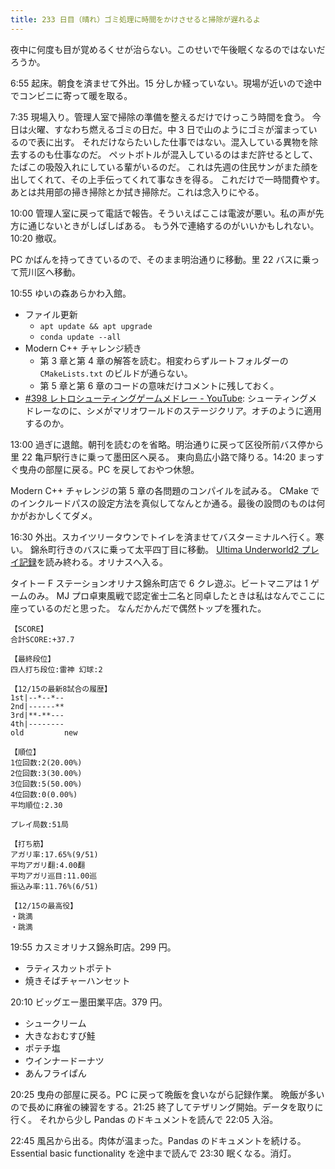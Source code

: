 ```yaml
---
title: 233 日目（晴れ）ゴミ処理に時間をかけさせると掃除が遅れるよ
---
```


夜中に何度も目が覚めるくせが治らない。このせいで午後眠くなるのではないだろうか。

6:55 起床。朝食を済ませて外出。15 分しか経っていない。現場が近いので途中でコンビニに寄って暖を取る。

7:35 現場入り。管理人室で掃除の準備を整えるだけでけっこう時間を食う。
今日は火曜、すなわち燃えるゴミの日だ。中 3 日で山のようにゴミが溜まっているので表に出す。
それだけならたいした仕事ではない。混入している異物を除去するのも仕事なのだ。
ペットボトルが混入しているのはまだ許せるとして、たばこの吸殻入れにしている輩がいるのだ。
これは先週の住民サンがまた顔を出してくれて、その上手伝ってくれて事なきを得る。
これだけで一時間費やす。あとは共用部の掃き掃除とか拭き掃除だ。これは念入りにやる。

10:00 管理人室に戻って電話で報告。そういえばここは電波が悪い。私の声が先方に通じないときがしばしばある。
もう外で連絡するのがいいかもしれない。10:20 撤収。

PC かばんを持ってきているので、そのまま明治通りに移動。里 22 バスに乗って荒川区へ移動。

10:55 ゆいの森あらかわ入館。

* ファイル更新
  * `apt update && apt upgrade`
  * `conda update --all`
* Modern C++ チャレンジ続き
  * 第 3 章と第 4 章の解答を読む。相変わらずルートフォルダーの `CMakeLists.txt` のビルドが通らない。
  * 第 5 章と第 6 章のコードの意味だけコメントに残しておく。
* [&#x23;398 レトロシューティングゲームメドレー - YouTube](https://www.youtube.com/watch?v=H_d2l2SBZVE):
  シューティングメドレーなのに、シメがマリオワールドのステージクリア。オチのように適用するのか。

13:00 過ぎに退館。朝刊を読むのを省略。明治通りに戻って区役所前バス停から里 22 亀戸駅行きに乗って墨田区へ戻る。
東向島広小路で降りる。14:20 まっすぐ曳舟の部屋に戻る。PC を戻しておやつ休憩。

Modern C++ チャレンジの第 5 章の各問題のコンパイルを試みる。
CMake でのインクルードパスの設定方法を真似してなんとか通る。最後の設問のものは何かがおかしくてダメ。

16:30 外出。スカイツリータウンでトイレを済ませてバスターミナルへ行く。寒い。
錦糸町行きのバスに乗って太平四丁目に移動。
[Ultima Underworld2 プレイ記録][metal]を読み終わる。オリナスへ入る。

タイトー F ステーションオリナス錦糸町店で 6 クレ遊ぶ。ビートマニアは 1 ゲームのみ。
MJ プロ卓東風戦で認定雀士二名と同卓したときは私はなんでここに座っているのだと思った。
なんだかんだで偶然トップを獲れた。

```text
【SCORE】
合計SCORE:+37.7

【最終段位】
四人打ち段位:雷神 幻球:2

【12/15の最新8試合の履歴】
1st|--*--*--
2nd|------**
3rd|**-**---
4th|--------
old         new

【順位】
1位回数:2(20.00%)
2位回数:3(30.00%)
3位回数:5(50.00%)
4位回数:0(0.00%)
平均順位:2.30

プレイ局数:51局

【打ち筋】
アガリ率:17.65%(9/51)
平均アガリ翻:4.00翻
平均アガリ巡目:11.00巡
振込み率:11.76%(6/51)

【12/15の最高役】
・跳満
・跳満
```

19:55 カスミオリナス錦糸町店。299 円。

* ラティスカットポテト
* 焼きそばチャーハンセット

20:10 ビッグエー墨田業平店。379 円。

* シュークリーム
* 大きなおむすび鮭
* ポテチ塩
* ウインナードーナツ
* あんフライぱん

20:25 曳舟の部屋に戻る。PC に戻って晩飯を食いながら記録作業。
晩飯が多いので長めに麻雀の練習をする。21:25 終了してテザリング開始。データを取りに行く。
それから少し Pandas のドキュメントを読んで 22:05 入浴。

22:45 風呂から出る。肉体が温まった。Pandas のドキュメントを続ける。
Essential basic functionality を途中まで読んで 23:30 眠くなる。消灯。

[metal]: http://metal.the-ninja.jp/
